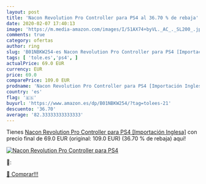 ```yaml
---
layout: post
title: 'Nacon Revolution Pro Controller para PS4 al 36.70 % de rebaja'
date: 2020-02-07 17:40:13
image: 'https://m.media-amazon.com/images/I/51AX74+byVL._AC_._SL200_.jpg'
comments: true
category: ofertas
author: ring
slug: 'B01NBKW254-es Nacon Revolution Pro Controller para PS4 [Importación...'
tags: [ 'tole.es','ps4', ]
actualPrice: 69.0 EUR
currency: EUR
price: 69.0
comparePrice: 109.0 EUR
prodname: 'Nacon Revolution Pro Controller para PS4 [Importación Inglesa]'
country: 'es'
flag: '🇪🇸'
buyurl: 'https://www.amazon.es/dp/B01NBKW254/?tag=tolees-21'
descuento: '36.70'
average: '82.33333333333333'
---
```


Tienes [Nacon Revolution Pro Controller para PS4 [Importación Inglesa]](https://www.amazon.es/dp/B01NBKW254/?tag=tolees-21) con precio final de  69.0 EUR (original: 109.0 EUR) (36.70 %  de rebaja) aqui!

[![Nacon Revolution Pro Controller para PS4](https://m.media-amazon.com/images/I/51AX74+byVL._AC_._SL200_.jpg)](https://www.amazon.es/dp/B01NBKW254/?tag=tolees-21)

🔎:


[🛒 Comprar!!!](https://www.amazon.es/dp/B01NBKW254/?tag=tolees-21)
